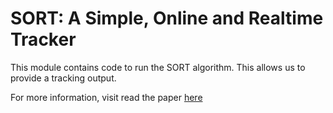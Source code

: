 # SORT: A Simple, Online and Realtime Tracker

This module contains code to run the SORT algorithm. This allows us to provide a tracking output.

For more information, visit read the paper [here](https://arxiv.org/abs/1602.00763)
